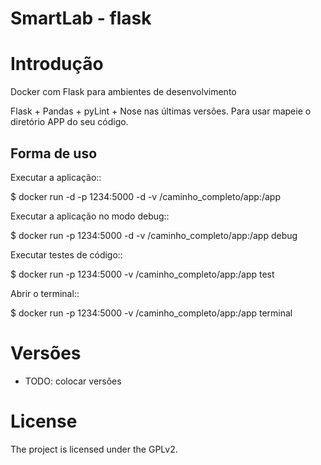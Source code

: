 # SmartLab - flask

Introdução
===========

Docker com Flask para ambientes de desenvolvimento 

Flask + Pandas + pyLint + Nose nas últimas versões. Para usar mapeie o diretório APP do seu código.


Forma de uso
------------
Executar a aplicação::

$ docker run -d -p 1234:5000 -d -v /caminho_completo/app:/app

Executar a aplicação no modo debug::

$ docker run -p 1234:5000 -d -v /caminho_completo/app:/app debug

Executar testes de código::

$ docker run -p 1234:5000 -v /caminho_completo/app:/app test

Abrir o terminal::

$ docker run -p 1234:5000 -v /caminho_completo/app:/app terminal


Versões
=======

* TODO: colocar versões

License
=======

The project is licensed under the GPLv2.

